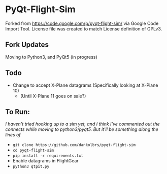 # PyQt-Flight-Sim
Forked from https://code.google.com/p/pyqt-flight-sim/ via Google Code Import Tool.
License file was created to match License definition of GPLv3.

## Fork Updates
Moving to Python3, and PyQt5 (in progress)

## Todo
* Change to accept X-Plane datagrams (Specifically looking at X-Plane 10)
  * (Until X-Plane 11 goes on sale?)

## To Run:
*I haven't tried hooking up to a sim yet, and I think I've commented out the connects while moving to python3/pyqt5. But it'll be something along the lines of*
* `git clone https://github.com/dankolbrs/pyqt-flight-sim`
* `cd pyqt-flight-sim`
* `pip install -r requirements.txt`
* Enable datagrams in FlightGear
* `python3 qtpit.py`


